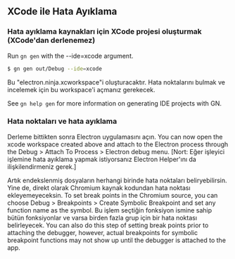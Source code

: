 ## XCode ile Hata Ayıklama

### Hata ayıklama kaynakları için XCode projesi oluşturmak (XCode'dan derlenemez)
Run `gn gen` with the --ide=xcode argument.
```sh
$ gn gen out/Debug --ide=xcode
```
Bu "electron.ninja.xcworkspace"i oluşturacaktır. Hata noktalarını bulmak ve incelemek için bu workspace'i açmanız gerekecek.

See `gn help gen` for more information on generating IDE projects with GN.

### Hata noktaları ve hata ayıklama

Derleme bittikten sonra Electron uygulamasını açın. You can now open the xcode workspace created above and attach to the Electron process through the Debug > Attach To Process > Electron debug menu. [Nort: Eğer işleyici işlemine hata ayıklama yapmak istiyorsanız Electron Helper'ını da ilişkilendirmeniz gerek.]

Artık endekslenmiş dosyaların herhangi birinde hata noktaları beliryebilirsin. Yine de, direkt olarak Chromium kaynak kodundan hata noktası ekleyemeyeceksin. To set break points in the Chromium source, you can choose Debug > Breakpoints > Create Symbolic Breakpoint and set any function name as the symbol. Bu işlem seçtiğin fonksiyon ismine sahip bütün fonksiyonlar ve varsa birden fazla grup için bir hata noktası belirleyecek. You can also do this step of setting break points prior to attaching the debugger, however, actual breakpoints for symbolic breakpoint functions may not show up until the debugger is attached to the app.
